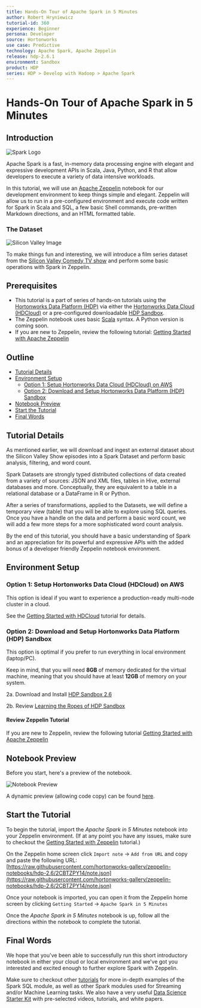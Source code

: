 ```yaml
---
title: Hands-On Tour of Apache Spark in 5 Minutes
author: Robert Hryniewicz
tutorial-id: 360
experience: Beginner
persona: Developer
source: Hortonworks
use case: Predictive
technology: Apache Spark, Apache Zeppelin
release: hdp-2.6.1
environment: Sandbox
product: HDP
series: HDP > Develop with Hadoop > Apache Spark
---
```



# Hands-On Tour of Apache Spark in 5 Minutes

## Introduction

![Spark Logo](assets/spark-logo.png)

Apache Spark is a fast, in-memory data processing engine with elegant and expressive development APIs in Scala, Java, Python, and R that allow developers to execute a variety of data intensive workloads.

In this tutorial, we will use an [Apache Zeppelin](https://zeppelin.apache.org/) notebook for our development environment to keep things simple and elegant. Zeppelin will allow us to run in a pre-configured environment and execute code written for Spark in Scala and SQL, a few basic Shell commands, pre-written Markdown directions, and an HTML formatted table.

### The Dataset

![Silicon Valley Image](assets/silicon_valley_corporation.jpg)

To make things fun and interesting, we will introduce a film series dataset from the [Silicon Valley Comedy TV show](https://www.imdb.com/title/tt2575988/) and perform some basic operations with Spark in Zeppelin.

## Prerequisites

-   This tutorial is a part of series of hands-on tutorials using the [Hortonworks Data Platform (HDP)](https://hortonworks.com/products/data-center/hdp/) via either the [Hortonworks Data Cloud (HDCloud)](https://hortonworks.com/products/cloud/aws/) or a pre-configured downloadable [HDP Sandbox](https://hortonworks.com/products/sandbox/).
-   The Zeppelin notebook uses basic [Scala](http://www.dhgarrette.com/nlpclass/scala/basics.html) syntax. A Python version is coming soon.
-   If you are new to Zeppelin, review the following tutorial: [Getting Started with Apache Zeppelin](https://hortonworks.com/tutorial/getting-started-with-apache-zeppelin/)

## Outline
-   [Tutorial Details](#tutorial-details)
-   [Environment Setup](#environment-setup)
    -   [Option 1: Setup Hortonworks Data Cloud (HDCloud) on AWS](#option-1-setup-hortonworks-data-cloud-hdcloud-on-aws)
    -   [Option 2: Download and Setup Hortonworks Data Platform (HDP) Sandbox](#option-2-download-and-setup-hortonworks-data-platform-hdp-sandbox)
-   [Notebook Preview](#notebook-preview)
-   [Start the Tutorial](#start-the-tutorial)
-   [Final Words](#final-words)

## Tutorial Details

As mentioned earlier, we will download and ingest an external dataset about the Silicon Valley Show episodes into a Spark Dataset and perform basic analysis, filtering, and word count.

Spark Datasets are strongly typed distributed collections of data created from a variety of sources: JSON and XML files, tables in Hive, external databases and more. Conceptually, they are equivalent to a table in a relational database or a DataFrame in R or Python.

After a series of transformations, applied to the Datasets, we will define a temporary view (table) that you will be able to explore using SQL queries. Once you have a handle on the data and perform a basic word count, we will add a few more steps for a more sophisticated word count analysis.

By the end of this tutorial, you should have a basic understanding of Spark and an appreciation for its powerful and expressive APIs with the added bonus of a developer friendly Zeppelin notebook environment.

## Environment Setup

### Option 1: Setup Hortonworks Data Cloud (HDCloud) on AWS

This option is ideal if you want to experience a production-ready multi-node cluster in a cloud.

See the [Getting Started with HDCloud](https://hortonworks.com/tutorial/getting-started-with-apache-spark-and-apache-zeppelin-on-hdcloud/) tutorial for details.

### Option 2: Download and Setup Hortonworks Data Platform (HDP) Sandbox

This option is optimal if you prefer to run everything in local environment (laptop/PC).

Keep in mind, that you will need **8GB** of memory dedicated for the virtual machine, meaning that you should have at least **12GB** of memory on your system.

2a. Download and Install [HDP Sandbox 2.6](https://hortonworks.com/products/sandbox/)

2b. Review [Learning the Ropes of HDP Sandbox](https://hortonworks.com/tutorial/learning-the-ropes-of-the-hortonworks-sandbox/)

#### Review Zeppelin Tutorial

If you are new to Zeppelin, review the following tutorial [Getting Started with Apache Zeppelin](https://github.com/hortonworks/tutorials/blob/hdp-2.5/tutorials/hortonworks/getting-started-with-apache-zeppelin/tutorial.md)

## Notebook Preview

Before you start, here's a preview of the notebook.

![Notebook Preview](assets/notebook-preview-large.jpg)

A dynamic preview (allowing code copy) can be found [here](https://www.zeppelinhub.com/viewer/notebooks/aHR0cHM6Ly9yYXcuZ2l0aHVidXNlcmNvbnRlbnQuY29tL2hvcnRvbndvcmtzLWdhbGxlcnkvemVwcGVsaW4tbm90ZWJvb2tzL2hkcC0yLjYvMkNCVFpQWTE0L25vdGUuanNvbg).

## Start the Tutorial

To begin the tutorial, import the *Apache Spark in 5 Minutes* notebook into your Zeppelin environment. (If at any point you have any issues, make sure to checkout the [Getting Started with Zeppelin](https://hortonworks.com/tutorial/getting-started-with-apache-zeppelin/) tutorial.)

On the Zeppelin home screen click `Import note` -> `Add from URL` and copy and paste the following URL: [https://raw.githubusercontent.com/hortonworks-gallery/zeppelin-notebooks/hdp-2.6/2CBTZPY14/note.json](https://raw.githubusercontent.com/hortonworks-gallery/zeppelin-notebooks/hdp-2.6/2CBTZPY14/note.json)

Once your notebook is imported, you can open it from the Zeppelin home screen by clicking
`Getting Started` -> `Apache Spark in 5 Minutes`

 Once the *Apache Spark in 5 Minutes* notebook is up, follow all the directions within the notebook to complete the tutorial.

## Final Words

We hope that you've been able to successfully run this short introductory notebook in either your cloud or local environment and we've got you interested and excited enough to further explore Spark with Zeppelin.

Make sure to checkout other [tutorials](https://hortonworks.com/tutorials/) for more in-depth examples of the Spark SQL module, as well as other Spark modules used for Streaming and/or Machine Learning tasks. We also have a very useful [Data Science Starter Kit](https://hortonworks.com/info/data-science-cloud/) with pre-selected videos, tutorials, and white papers.
